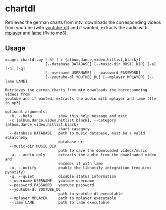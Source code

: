 chartdl
=======

Retrieves the german charts from mtv, downloads the corresponding videos
from youtube (with [youtube-dl](http://rg3.github.com/youtube-dl/)) 
and if wanted, extracts the audio with [mplayer](http://www.mplayerhq.hu/) and 
[lame](http://lame.sourceforge.net/) (flv to mp3).


## Usage

```
usage: chartdl.py [-h] [-c {album,dance,video,hitlist,black}]
                  [--database DATABASE] [--music-dir MUSIC_DIR] [-a] [-n] [-q]
                  [--username USERNAME] [--password PASSWORD]
                  [--youtube-dl YOUTUBE_DL] [--mplayer MPLAYER] [--lame LAME]

Retrieves the german charts from mtv downloads the corresponding videos from
youtube and if wanted, extracts the audio with mplayer and lame (flv to mp3).

optional arguments:
  -h, --help            show this help message and exit
  -c {album,dance,video,hitlist,black}, --category {album,dance,video,hitlist,black}
                        chart category
  --database DATABASE   path to music database, must be a valid sqlalchemy
                        database uri
  --music-dir MUSIC_DIR
                        path to save the downloaded videos/music
  -a, --audio-only      extracts the audio from the downloaded video and
                        encodes it with lame
  -n, --notify          enable the libnotify integration (requires pynotify)
  -q, --quiet           disable status information
  --username USERNAME   youtube username
  --password PASSWORD   youtube password
  --youtube-dl YOUTUBE_DL
                        path to youtube-dl executable
  --mplayer MPLAYER     path to mplayer executable
  --lame LAME           path to lame executable
```